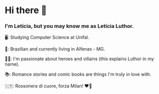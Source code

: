 # Hi there 👋

### I'm Letícia, but you may know me as Letícia Luthor.

🖥️: Studying Computer Science at Unifal.

🏡: Brazilian and currently living in Alfenas - MG.

🦸‍♀️: I'm passionate about heroes and villains (this explains Luthor in my name).

📚: Romance stories and comic books are things I'm truly in love with.

🇮🇹: Rossonera di cuore, forza Milan! ❤️🖤
